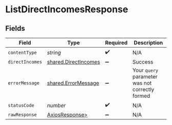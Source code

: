 # ListDirectIncomesResponse


## Fields

| Field                                                        | Type                                                         | Required                                                     | Description                                                  |
| ------------------------------------------------------------ | ------------------------------------------------------------ | ------------------------------------------------------------ | ------------------------------------------------------------ |
| `contentType`                                                | *string*                                                     | :heavy_check_mark:                                           | N/A                                                          |
| `directIncomes`                                              | [shared.DirectIncomes](../../models/shared/directincomes.md) | :heavy_minus_sign:                                           | Success                                                      |
| `errorMessage`                                               | [shared.ErrorMessage](../../models/shared/errormessage.md)   | :heavy_minus_sign:                                           | Your `query` parameter was not correctly formed              |
| `statusCode`                                                 | *number*                                                     | :heavy_check_mark:                                           | N/A                                                          |
| `rawResponse`                                                | [AxiosResponse>](https://axios-http.com/docs/res_schema)     | :heavy_minus_sign:                                           | N/A                                                          |